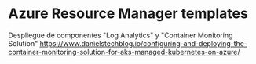 # Azure Resource Manager templates
Despliegue de componentes "Log Analytics" y "Container Monitoring Solution"
https://www.danielstechblog.io/configuring-and-deploying-the-container-monitoring-solution-for-aks-managed-kubernetes-on-azure/
